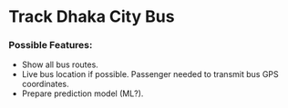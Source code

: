 #  Track Dhaka City Bus


### Possible Features:

* Show all bus routes.
* Live bus location if possible. Passenger needed to transmit bus GPS coordinates.
* Prepare prediction model (ML?).